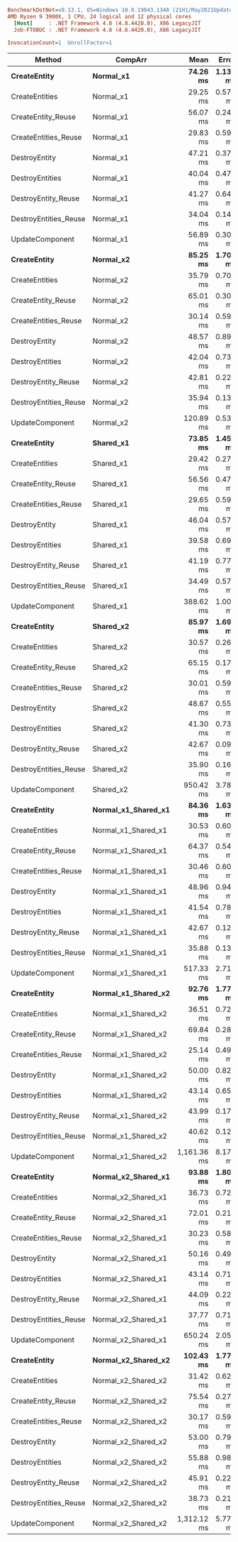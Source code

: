 ``` ini

BenchmarkDotNet=v0.13.1, OS=Windows 10.0.19043.1348 (21H1/May2021Update)
AMD Ryzen 9 3900X, 1 CPU, 24 logical and 12 physical cores
  [Host]     : .NET Framework 4.8 (4.8.4420.0), X86 LegacyJIT
  Job-FTOBUC : .NET Framework 4.8 (4.8.4420.0), X86 LegacyJIT

InvocationCount=1  UnrollFactor=1  

```
|                Method |             CompArr |        Mean |    Error |   StdDev |
|---------------------- |-------------------- |------------:|---------:|---------:|
|          **CreateEntity** |           **Normal_x1** |    **74.26 ms** | **1.132 ms** | **1.004 ms** |
|        CreateEntities |           Normal_x1 |    29.25 ms | 0.578 ms | 0.618 ms |
|    CreateEntity_Reuse |           Normal_x1 |    56.07 ms | 0.241 ms | 0.225 ms |
|  CreateEntities_Reuse |           Normal_x1 |    29.83 ms | 0.590 ms | 0.918 ms |
|         DestroyEntity |           Normal_x1 |    47.21 ms | 0.373 ms | 0.330 ms |
|       DestroyEntities |           Normal_x1 |    40.04 ms | 0.474 ms | 0.396 ms |
|   DestroyEntity_Reuse |           Normal_x1 |    41.27 ms | 0.642 ms | 0.501 ms |
| DestroyEntities_Reuse |           Normal_x1 |    34.04 ms | 0.145 ms | 0.135 ms |
|       UpdateComponent |           Normal_x1 |    56.89 ms | 0.306 ms | 0.286 ms |
|          **CreateEntity** |           **Normal_x2** |    **85.25 ms** | **1.700 ms** | **2.886 ms** |
|        CreateEntities |           Normal_x2 |    35.79 ms | 0.704 ms | 1.074 ms |
|    CreateEntity_Reuse |           Normal_x2 |    65.01 ms | 0.308 ms | 0.273 ms |
|  CreateEntities_Reuse |           Normal_x2 |    30.14 ms | 0.592 ms | 0.634 ms |
|         DestroyEntity |           Normal_x2 |    48.57 ms | 0.893 ms | 0.746 ms |
|       DestroyEntities |           Normal_x2 |    42.04 ms | 0.737 ms | 0.653 ms |
|   DestroyEntity_Reuse |           Normal_x2 |    42.81 ms | 0.224 ms | 0.199 ms |
| DestroyEntities_Reuse |           Normal_x2 |    35.94 ms | 0.139 ms | 0.123 ms |
|       UpdateComponent |           Normal_x2 |   120.89 ms | 0.535 ms | 0.500 ms |
|          **CreateEntity** |           **Shared_x1** |    **73.85 ms** | **1.459 ms** | **1.621 ms** |
|        CreateEntities |           Shared_x1 |    29.42 ms | 0.271 ms | 0.266 ms |
|    CreateEntity_Reuse |           Shared_x1 |    56.56 ms | 0.475 ms | 0.444 ms |
|  CreateEntities_Reuse |           Shared_x1 |    29.65 ms | 0.592 ms | 0.905 ms |
|         DestroyEntity |           Shared_x1 |    46.04 ms | 0.572 ms | 0.535 ms |
|       DestroyEntities |           Shared_x1 |    39.58 ms | 0.692 ms | 0.647 ms |
|   DestroyEntity_Reuse |           Shared_x1 |    41.19 ms | 0.775 ms | 0.687 ms |
| DestroyEntities_Reuse |           Shared_x1 |    34.49 ms | 0.578 ms | 0.512 ms |
|       UpdateComponent |           Shared_x1 |   388.62 ms | 1.002 ms | 0.836 ms |
|          **CreateEntity** |           **Shared_x2** |    **85.97 ms** | **1.699 ms** | **2.022 ms** |
|        CreateEntities |           Shared_x2 |    30.57 ms | 0.260 ms | 0.217 ms |
|    CreateEntity_Reuse |           Shared_x2 |    65.15 ms | 0.178 ms | 0.167 ms |
|  CreateEntities_Reuse |           Shared_x2 |    30.01 ms | 0.591 ms | 0.747 ms |
|         DestroyEntity |           Shared_x2 |    48.67 ms | 0.558 ms | 0.522 ms |
|       DestroyEntities |           Shared_x2 |    41.30 ms | 0.735 ms | 0.687 ms |
|   DestroyEntity_Reuse |           Shared_x2 |    42.67 ms | 0.099 ms | 0.077 ms |
| DestroyEntities_Reuse |           Shared_x2 |    35.90 ms | 0.166 ms | 0.138 ms |
|       UpdateComponent |           Shared_x2 |   950.42 ms | 3.789 ms | 3.359 ms |
|          **CreateEntity** | **Normal_x1_Shared_x1** |    **84.36 ms** | **1.635 ms** | **2.397 ms** |
|        CreateEntities | Normal_x1_Shared_x1 |    30.53 ms | 0.601 ms | 0.954 ms |
|    CreateEntity_Reuse | Normal_x1_Shared_x1 |    64.37 ms | 0.546 ms | 0.484 ms |
|  CreateEntities_Reuse | Normal_x1_Shared_x1 |    30.46 ms | 0.608 ms | 0.833 ms |
|         DestroyEntity | Normal_x1_Shared_x1 |    48.96 ms | 0.948 ms | 1.092 ms |
|       DestroyEntities | Normal_x1_Shared_x1 |    41.54 ms | 0.785 ms | 0.734 ms |
|   DestroyEntity_Reuse | Normal_x1_Shared_x1 |    42.67 ms | 0.121 ms | 0.113 ms |
| DestroyEntities_Reuse | Normal_x1_Shared_x1 |    35.88 ms | 0.136 ms | 0.113 ms |
|       UpdateComponent | Normal_x1_Shared_x1 |   517.33 ms | 2.712 ms | 2.404 ms |
|          **CreateEntity** | **Normal_x1_Shared_x2** |    **92.76 ms** | **1.775 ms** | **1.743 ms** |
|        CreateEntities | Normal_x1_Shared_x2 |    36.51 ms | 0.726 ms | 1.131 ms |
|    CreateEntity_Reuse | Normal_x1_Shared_x2 |    69.84 ms | 0.288 ms | 0.255 ms |
|  CreateEntities_Reuse | Normal_x1_Shared_x2 |    25.14 ms | 0.491 ms | 0.735 ms |
|         DestroyEntity | Normal_x1_Shared_x2 |    50.00 ms | 0.828 ms | 0.734 ms |
|       DestroyEntities | Normal_x1_Shared_x2 |    43.14 ms | 0.650 ms | 0.576 ms |
|   DestroyEntity_Reuse | Normal_x1_Shared_x2 |    43.99 ms | 0.170 ms | 0.142 ms |
| DestroyEntities_Reuse | Normal_x1_Shared_x2 |    40.62 ms | 0.128 ms | 0.107 ms |
|       UpdateComponent | Normal_x1_Shared_x2 | 1,161.36 ms | 8.176 ms | 7.248 ms |
|          **CreateEntity** | **Normal_x2_Shared_x1** |    **93.88 ms** | **1.808 ms** | **2.413 ms** |
|        CreateEntities | Normal_x2_Shared_x1 |    36.73 ms | 0.728 ms | 1.044 ms |
|    CreateEntity_Reuse | Normal_x2_Shared_x1 |    72.01 ms | 0.212 ms | 0.188 ms |
|  CreateEntities_Reuse | Normal_x2_Shared_x1 |    30.23 ms | 0.584 ms | 0.695 ms |
|         DestroyEntity | Normal_x2_Shared_x1 |    50.16 ms | 0.495 ms | 0.387 ms |
|       DestroyEntities | Normal_x2_Shared_x1 |    43.14 ms | 0.710 ms | 0.593 ms |
|   DestroyEntity_Reuse | Normal_x2_Shared_x1 |    44.09 ms | 0.221 ms | 0.196 ms |
| DestroyEntities_Reuse | Normal_x2_Shared_x1 |    37.77 ms | 0.718 ms | 0.705 ms |
|       UpdateComponent | Normal_x2_Shared_x1 |   650.24 ms | 2.057 ms | 1.823 ms |
|          **CreateEntity** | **Normal_x2_Shared_x2** |   **102.43 ms** | **1.770 ms** | **1.817 ms** |
|        CreateEntities | Normal_x2_Shared_x2 |    31.42 ms | 0.622 ms | 0.786 ms |
|    CreateEntity_Reuse | Normal_x2_Shared_x2 |    75.54 ms | 0.276 ms | 0.244 ms |
|  CreateEntities_Reuse | Normal_x2_Shared_x2 |    30.17 ms | 0.594 ms | 0.730 ms |
|         DestroyEntity | Normal_x2_Shared_x2 |    53.00 ms | 0.791 ms | 0.701 ms |
|       DestroyEntities | Normal_x2_Shared_x2 |    55.88 ms | 0.982 ms | 0.871 ms |
|   DestroyEntity_Reuse | Normal_x2_Shared_x2 |    45.91 ms | 0.223 ms | 0.198 ms |
| DestroyEntities_Reuse | Normal_x2_Shared_x2 |    38.73 ms | 0.213 ms | 0.178 ms |
|       UpdateComponent | Normal_x2_Shared_x2 | 1,312.12 ms | 5.779 ms | 5.123 ms |
